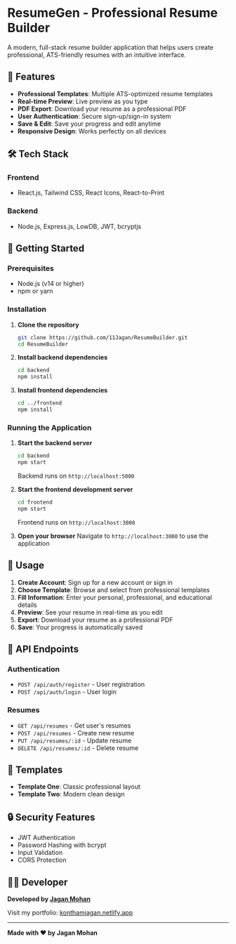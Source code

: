 # ResumeGen - Professional Resume Builder

A modern, full-stack resume builder application that helps users create professional, ATS-friendly resumes with an intuitive interface.

## 🚀 Features

- **Professional Templates**: Multiple ATS-optimized resume templates
- **Real-time Preview**: Live preview as you type
- **PDF Export**: Download your resume as a professional PDF
- **User Authentication**: Secure sign-up/sign-in system
- **Save & Edit**: Save your progress and edit anytime
- **Responsive Design**: Works perfectly on all devices

## 🛠️ Tech Stack

### Frontend
- React.js, Tailwind CSS, React Icons, React-to-Print

### Backend
- Node.js, Express.js, LowDB, JWT, bcryptjs

## 🚀 Getting Started

### Prerequisites
- Node.js (v14 or higher)
- npm or yarn

### Installation

1. **Clone the repository**
   ```bash
   git clone https://github.com/11Jagan/ResumeBuilder.git
   cd ResumeBuilder
   ```

2. **Install backend dependencies**
   ```bash
   cd backend
   npm install
   ```

3. **Install frontend dependencies**
   ```bash
   cd ../frontend
   npm install
   ```

### Running the Application

1. **Start the backend server**
   ```bash
   cd backend
   npm start
   ```
   Backend runs on `http://localhost:5000`

2. **Start the frontend development server**
   ```bash
   cd frontend
   npm start
   ```
   Frontend runs on `http://localhost:3000`

3. **Open your browser**
   Navigate to `http://localhost:3000` to use the application

## 📖 Usage

1. **Create Account**: Sign up for a new account or sign in
2. **Choose Template**: Browse and select from professional templates
3. **Fill Information**: Enter your personal, professional, and educational details
4. **Preview**: See your resume in real-time as you edit
5. **Export**: Download your resume as a professional PDF
6. **Save**: Your progress is automatically saved

## 🔧 API Endpoints

### Authentication
- `POST /api/auth/register` - User registration
- `POST /api/auth/login` - User login

### Resumes
- `GET /api/resumes` - Get user's resumes
- `POST /api/resumes` - Create new resume
- `PUT /api/resumes/:id` - Update resume
- `DELETE /api/resumes/:id` - Delete resume

## 🎨 Templates

- **Template One**: Classic professional layout
- **Template Two**: Modern clean design

## 🔒 Security Features

- JWT Authentication
- Password Hashing with bcrypt
- Input Validation
- CORS Protection

## 👨‍💻 Developer

**Developed by [Jagan Mohan](https://konthamjagan.netlify.app/)**

Visit my portfolio: [konthamjagan.netlify.app](https://konthamjagan.netlify.app/)

---

**Made with ❤️ by Jagan Mohan** 